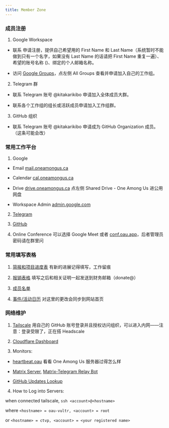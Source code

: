 ```yaml
---
title: Member Zone
---
```


### 成员注册

1. Google Workspace

- 联系 <MailTo template="workspaceadmin [at] oneamongus [dot] ca" /> 申请注册，提供自己希望用的 First Name 和 Last Name（系统暂时不能做到只有一个名字，如果没有 Last Name 的话请把 First Name 重复一遍）、希望的账号名称 (<MailTo template="username [at] oneamongus [dot] ca" />)、绑定的个人邮箱名称。

- 访问 [Google Groups](https://groups.google.com)，点左侧 All Groups 查看并申请加入自己的工作组。

2. Telegram 群

- 联系 Telegram 账号 @kitakarikibo 申请加入全体成员大群。

- 联系各个工作组的组长或活跃成员申请加入工作组群。

3. GitHub 组织

- 联系 Telegram 账号 @kitakarikibo 申请成为 GitHub Organization 成员。（这条可能会改）

### 常用工作平台

1. Google

- Email [mail.oneamongus.ca](http://mail.oneamongus.ca)

- Calendar [cal.oneamongus.ca](http://cal.oneamongus.ca)

- Drive [drive.oneamongus.ca](http://drive.oneamongus.ca) 点左侧 Shared Drive - One Among Us 进公用网盘

- Workspace Admin [admin.google.com](https://admin.google.com)

2. [Telegram](https://web.telegram.org)

3. [GitHub](https://github.com/one-among-us)

4. Online Conference 可以选择 Google Meet 或者 [conf.oau.app](https://conf.oau.app)，后者管理员密码请在群里问

### 常用填写表格

1. [简报和项目进度表](https://docs.google.com/spreadsheets/d/10HKV6kVFKswh-iUC-Vktxkzf0lY9CMzMm8JINPIgKOU/) 有新的进展记得填写，工作留痕

2. [报销表格](https://drive.google.com/file/d/1c4JxY_PQV_Ny8-i5-1cTIWju0Nmf8jbJ/view?usp=drive_link) 填写之后和相关证明一起发送到财务邮箱（donate@）

3. [成员名单](https://contacts.google.com/directory)

4. [事件/活动日历](https://calendar.google.com/calendar/u/2?cid=Y19kZWYzZGMxNjJkZGFmM2IxNWIzZWU0MTk1NTFhMmI2NTA2OGIyNDkzYzBlY2JiZGNlN2RhYTg2N2YyYmMwYWViQGdyb3VwLmNhbGVuZGFyLmdvb2dsZS5jb20) 对这里的更改会同步到网站首页

### 网络维护

1. [Tailscale](https://login.tailscale.com/admin) 用自己的 GitHub 账号登录并且授权访问组织，可以进入内网——注意：登录受限了，正在搭 Headscale

2. [Cloudflare Dashboard](https://dash.cloudflare.com/login)

3. Monitors:

- [heartbeat.oau](https://artefaritakuniklo.github.io/heartbeat.oau/) 看看 One Among Us 服务器过得怎么样

- [Matrix Server](https://oau.app/_matrix/client/versions), [Matrix-Telegram Relay Bot](https://t.me/oaumsgfwdbot)

- [GitHub Updates Lookup](https://t.me/oau_github)

4. How to Log into Servers:

when connected tailscale, `ssh <account>@<hostname>`

where `<hostname> = oau-vultr, <account> = root`

or `<hostname> = ctvp, <account> = <your registered name>`
